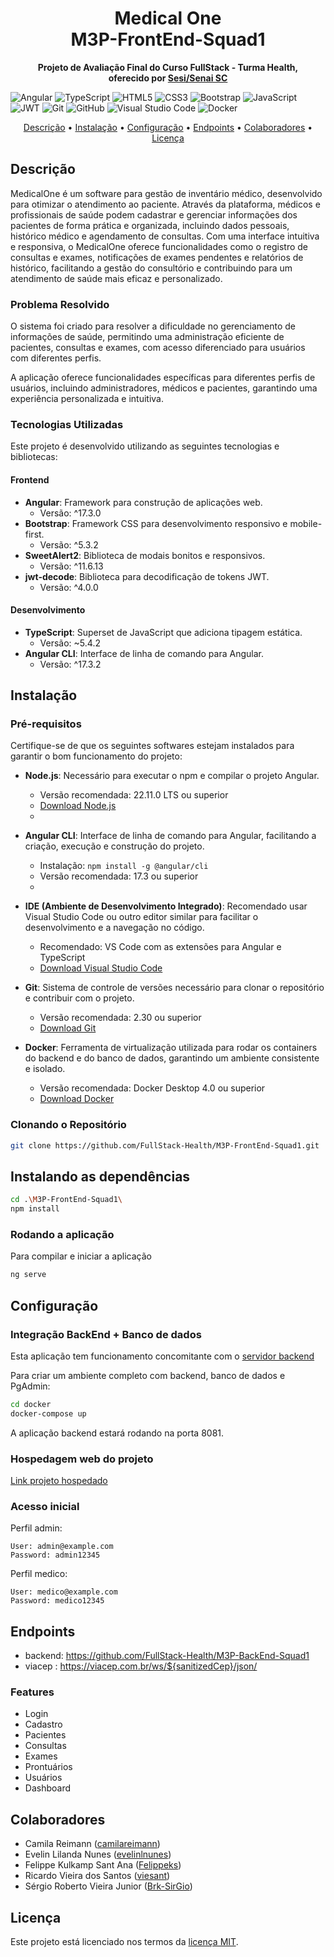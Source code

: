 <h1 align="center" style="font-weight: bold;">Medical One<br>
M3P-FrontEnd-Squad1</h1> 
<p align="center"> <b>Projeto de Avaliação Final do Curso FullStack - Turma Health,<br> 
oferecido por <a href="https://cursos.sesisenai.org.br/" target="_blank">Sesi/Senai SC</a></b> </p>

![Angular](https://img.shields.io/badge/angular-%23DD0031.svg?style=for-the-badge&logo=angular&logoColor=white)
![TypeScript](https://img.shields.io/badge/typescript-%23007ACC.svg?style=for-the-badge&logo=typescript&logoColor=white)
![HTML5](https://img.shields.io/badge/html5-%23E34F26.svg?style=for-the-badge&logo=html5&logoColor=white)
![CSS3](https://img.shields.io/badge/css3-%231572B6.svg?style=for-the-badge&logo=css3&logoColor=white)
![Bootstrap](https://img.shields.io/badge/bootstrap-%238511FA.svg?style=for-the-badge&logo=bootstrap&logoColor=white)
![JavaScript](https://img.shields.io/badge/javascript-%23323330.svg?style=for-the-badge&logo=javascript&logoColor=%23F7DF1E)
![JWT](https://img.shields.io/badge/JWT-black?style=for-the-badge&logo=JSON%20web%20tokens)
![Git](https://img.shields.io/badge/git-%23F05033.svg?style=for-the-badge&logo=git&logoColor=white)
![GitHub](https://img.shields.io/badge/github-%23121011.svg?style=for-the-badge&logo=github&logoColor=white)
![Visual Studio Code](https://img.shields.io/badge/Visual%20Studio%20Code-0078d7.svg?style=for-the-badge&logo=visual-studio-code&logoColor=white)
![Docker](https://img.shields.io/badge/docker-%230db7ed.svg?style=for-the-badge&logo=docker&logoColor=white)

<p align="center">
<a href="#descricao">Descrição</a> •
<a href="#instalacao">Instalação</a> • 
<a href="#instalacao">Configuração</a> • 
<a href="#routes">Endpoints</a> • 
<a href="#colab">Colaboradores</a> • 
<a href="#license">Licença</a> </p> 

<h2 id="descricao">Descrição</h2>
MedicalOne é um software para gestão de inventário médico, desenvolvido para otimizar o atendimento ao paciente. Através da plataforma, médicos e profissionais de saúde podem cadastrar e gerenciar informações dos pacientes de forma prática e organizada, incluindo dados pessoais, histórico médico e agendamento de consultas. Com uma interface intuitiva e responsiva, o MedicalOne oferece funcionalidades como o registro de consultas e exames, notificações de exames pendentes e relatórios de histórico, facilitando a gestão do consultório e contribuindo para um atendimento de saúde mais eficaz e personalizado.

### Problema Resolvido
O sistema foi criado para resolver a dificuldade no gerenciamento de informações de saúde, permitindo uma administração eficiente de pacientes, consultas e exames, com acesso diferenciado para usuários com diferentes perfis. 

A aplicação oferece funcionalidades específicas para diferentes perfis de usuários, incluindo administradores, médicos e pacientes, garantindo uma experiência personalizada e intuitiva.

### Tecnologias Utilizadas

Este projeto é desenvolvido utilizando as seguintes tecnologias e bibliotecas:

#### Frontend
- **Angular**: Framework para construção de aplicações web.
  - Versão: ^17.3.0
- **Bootstrap**: Framework CSS para desenvolvimento responsivo e mobile-first.
  - Versão: ^5.3.2
- **SweetAlert2**: Biblioteca de modais bonitos e responsivos.
  - Versão: ^11.6.13
- **jwt-decode**: Biblioteca para decodificação de tokens JWT.
  - Versão: ^4.0.0

#### Desenvolvimento
- **TypeScript**: Superset de JavaScript que adiciona tipagem estática.
  - Versão: ~5.4.2
- **Angular CLI**: Interface de linha de comando para Angular.
  - Versão: ^17.3.2

<h2 id="instalacao">Instalação</h2>

### Pré-requisitos

Certifique-se de que os seguintes softwares estejam instalados para garantir o bom funcionamento do projeto:
- **Node.js**: Necessário para executar o npm e compilar o projeto Angular.
  - Versão recomendada: 22.11.0 LTS ou superior   
  - [Download Node.js](https://nodejs.org/)
  - 
- **Angular CLI**: Interface de linha de comando para Angular, facilitando a criação, execução e construção do projeto.
  - Instalação: `npm install -g @angular/cli`  
  - Versão recomendada: 17.3 ou superior
  - 
- **IDE (Ambiente de Desenvolvimento Integrado)**: Recomendado usar Visual Studio Code ou outro editor similar para facilitar o desenvolvimento e a navegação no código.
  - Recomendado: VS Code com as extensões para Angular e TypeScript  
  - [Download Visual Studio Code](https://code.visualstudio.com/)

- **Git**: Sistema de controle de versões necessário para clonar o repositório e contribuir com o projeto.
  - Versão recomendada: 2.30 ou superior  
  - [Download Git](https://git-scm.com/)

- **Docker**: Ferramenta de virtualização utilizada para rodar os containers do backend e do banco de dados, garantindo um ambiente consistente e isolado.
  - Versão recomendada: Docker Desktop 4.0 ou superior  
  - [Download Docker](https://www.docker.com/get-started)
 
### Clonando o Repositório

```bash
git clone https://github.com/FullStack-Health/M3P-FrontEnd-Squad1.git
```

## Instalando as dependências

```bash
cd .\M3P-FrontEnd-Squad1\
npm install
```
### Rodando a aplicação
Para compilar e iniciar a aplicação

```bash
ng serve
```
<h2 id="configuração">Configuração</h2>

### Integração BackEnd + Banco de dados
Esta aplicação tem funcionamento concomitante com o [servidor backend](https://github.com/FullStack-Health/M3P-BackEnd-Squad1.git)

Para criar um ambiente completo com backend, banco de dados e PgAdmin:
```bash
cd docker
docker-compose up
```

A aplicação backend estará rodando na porta 8081.

### Hospedagem web do projeto

[Link projeto hospedado](https://medical-one-app.vercel.app)

### Acesso inicial
Perfil admin:
```
User: admin@example.com
Password: admin12345
```

Perfil medico:
```
User: medico@example.com
Password: medico12345
```

<h2 id="routes">Endpoints</h2>

* backend: https://github.com/FullStack-Health/M3P-BackEnd-Squad1
* viacep : https://viacep.com.br/ws/${sanitizedCep}/json/

### Features

- Login
- Cadastro
- Pacientes
- Consultas
- Exames
- Prontuários
- Usuários
- Dashboard

<h2 id="colab">Colaboradores</h2>

- Camila Reimann ([camilareimann](https://github.com/camilareimann))
- Evelin Lilanda Nunes ([evelinlnunes](https://github.com/evelinlnunes))
- Felippe Kulkamp Sant Ana ([Felippeks](https://github.com/Felippeks))
- Ricardo Vieira dos Santos ([viesant](https://github.com/viesant))
- Sérgio Roberto Vieira Junior ([Brk-SirGio](https://github.com/Brk-SirGio))

<h2 id="license">Licença</h2>

Este projeto está licenciado nos termos da [licença MIT](https://choosealicense.com/licenses/mit/).

